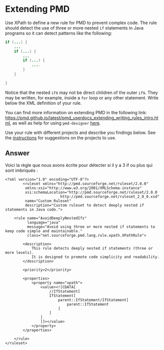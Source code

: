 # Extending PMD

Use XPath to define a new rule for PMD to prevent complex code. The rule should detect the use of three or more nested `if` statements in Java programs so it can detect patterns like the following:

```Java
if (...) {
    ...
    if (...) {
        ...
        if (...) {
            ....
        }
    }

}
```
Notice that the nested `if`s may not be direct children of the outer `if`s. They may be written, for example, inside a `for` loop or any other statement.
Write below the XML definition of your rule.

You can find more information on extending PMD in the following link: https://pmd.github.io/latest/pmd_userdocs_extending_writing_rules_intro.html, as well as help for using `pmd-designer` [here](https://github.com/selabs-ur1/VV-ISTIC-TP2/blob/master/exercises/designer-help.md).

Use your rule with different projects and describe you findings below. See the [instructions](../sujet.md) for suggestions on the projects to use.

## Answer

Voici la règle que nous avons écrite pour détecter si il y a 3 if ou plus qui sont imbriqués : 

    <?xml version="1.0" encoding="UTF-8"?>
            <ruleset xmlns="http://pmd.sourceforge.net/ruleset/2.0.0" 
             xmlns:xsi="http://www.w3.org/2001/XMLSchema-instance" 
             xsi:schemaLocation="http://pmd.sourceforge.net/ruleset/2.0.0 
                             http://pmd.sourceforge.net/ruleset_2_0_0.xsd"
             name="Custom Ruleset"
             description="Custom ruleset to detect deeply nested if statements in Java code.">

        <rule name="AvoidDeeplyNestedIfs"
              language="java"
              message="Avoid using three or more nested if statements to keep code simple and maintainable."
              class="net.sourceforge.pmd.lang.rule.xpath.XPathRule">
        
            <description>
                This rule detects deeply nested if statements (three or more levels). 
                It is designed to promote code simplicity and readability.
            </description>

            <priority>2</priority>

            <properties>
                <property name="xpath">
                    <value><![CDATA[
                        //IfStatement[
                        IfStatement[
                            parent::IfStatement/IfStatement[
                                parent::IfStatement
                            ]
                        ]
                    ]
                    ]]></value>
                </property>
            </properties>   

        </rule>
    </ruleset>
